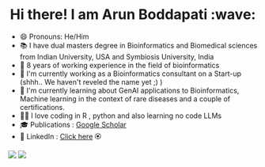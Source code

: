 <h1 align="center">Hi there! I am  Arun Boddapati :wave:</h1>

- :smile: Pronouns: He/Him
- :books: I have dual masters degree in Bioinformatics and Biomedical sciences from Indian University, USA and Symbiosis University, India
- :office: 8 years of working experience in the field of bioinformatics
- :telescope: I'm currently working as a Bioinformatics consultant on a Start-up (shhh.. We haven't reveled the name yet ;) )
- :seedling: I'm currently learning about GenAI applications to Bioinformatics, Machine learning in the context of rare diseases and a couple of certifications.
- :woman_technologist: I love coding in R , python and also learning no code LLMs
- :mortar_board: Publications : [Google Scholar](https://scholar.google.com/citations?user=ni4A6KgAAAAJ&hl=en)
- :handshake: LinkedIn : [Click here](https://www.linkedin.com/in/arunbodd/)
  :rosette:

<div>
  <img src="https://github-readme-stats.vercel.app/api?username=arunbodd&show_icons=true&custom_title=GitHub%20%stats&title_color=000000&text_color=000000&icon_color=000000&bg_color=ffffff&hide_border=true",height="200",alt="GitHub Stats"/>
  <img src="https://github-readme-stats.vercel.app/api/top-langs/?username=arunbodd&layout=compact&title_color=000000&text_color=000000&icon_color=000000&bg_color=ffffff&hide_border=true",height="200",alt="Top Languages"/>
</div>
